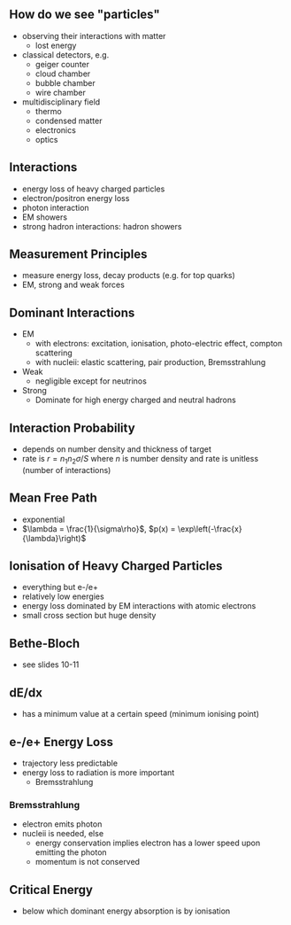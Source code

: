 ## How do we see "particles"
- observing their interactions with matter
    - lost energy
- classical detectors, e.g.
    - geiger counter
    - cloud chamber
    - bubble chamber
    - wire chamber
- multidisciplinary field
    - thermo
    - condensed matter
    - electronics
    - optics

## Interactions
- energy loss of heavy charged particles
- electron/positron energy loss
- photon interaction
- EM showers
- strong hadron interactions: hadron showers

## Measurement Principles
- measure energy loss, decay products (e.g. for top quarks)
- EM, strong and weak forces

## Dominant Interactions
- EM
    - with electrons: excitation, ionisation, photo-electric effect, compton scattering
    - with nucleii: elastic scattering, pair production, Bremsstrahlung
- Weak
    - negligible except for neutrinos
- Strong
    - Dominate for high energy charged and neutral hadrons

## Interaction Probability
- depends on number density and thickness of target
- rate is $r = n_1n_2\sigma/S$ where $n$ is number density and rate is unitless (number of interactions)

## Mean Free Path
- exponential
- $\lambda = \frac{1}{\sigma\rho}$, $p(x) = \exp\left(-\frac{x}{\lambda}\right)$

## Ionisation of Heavy Charged Particles
- everything but e-/e+
- relatively low energies
- energy loss dominated by EM interactions with atomic electrons
- small cross section but huge density

## Bethe-Bloch
- see slides 10-11

## dE/dx
- has a minimum value at a certain speed (minimum ionising point)

## e-/e+ Energy Loss
- trajectory less predictable
- energy loss to radiation is more important
    - Bremsstrahlung

### Bremsstrahlung
- electron emits photon
- nucleii is needed, else
    - energy conservation implies electron has a lower speed upon emitting the photon
    - momentum is not conserved

## Critical Energy
- below which dominant energy absorption is by ionisation
